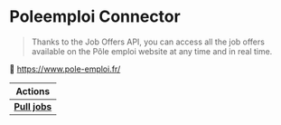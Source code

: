 
# Poleemploi Connector

> Thanks to the Job Offers API, you can access all the job offers available on the Pôle emploi website at any time and in real time.


🔗 https://www.pole-emploi.fr/

| Actions |
| ------- |
| [**Pull jobs**](docs/pull_jobs.md) |
